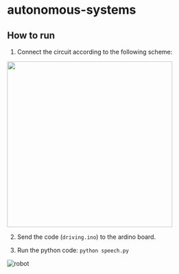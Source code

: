 # autonomous-systems

## How to run

1. Connect the circuit according to the following scheme:
<img width="385" src="https://github.com/SirLemoniada/autonomous-systems/assets/87539984/b8ce6991-6024-497a-9430-92e7772097a5">

2. Send the code (`driving.ino`) to the ardino board.

3. Run the python code: `python speech.py`

![robot](https://github.com/SirLemoniada/autonomous-systems/assets/35695375/e1a7500a-e822-4b88-a5f8-99b1facda6bc)

